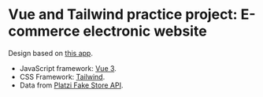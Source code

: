 # Vue and Tailwind practice project: E-commerce electronic website

Design based on [this app](https://crisgon.github.io/vue-cart/dist/?ref=madewithvuejs.com#/). 

* JavaScript framework: [Vue 3](https://vuejs.org/guide/introduction.html).
* CSS Framework: [Tailwind](https://tailwindcss.com/). 
* Data from [Platzi Fake Store API](https://fakeapi.platzi.com/). 
